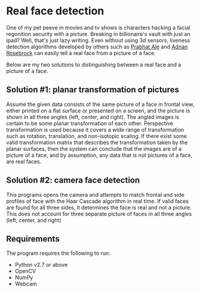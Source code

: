 # Real face detection 

One of my pet peeve in movies and tv shows is characters hacking a facial regonition security with a picture. Breaking in billionaire's vault with just an ipad? Well, that's just lazy writing. Even without using 3d sensors, liveness detection algorithms developed by others such as [Prabhat Ale](https://github.com/prabhat-123/Face_Antispoofing_System) and [Adrian Rosebrock](https://www.pyimagesearch.com/2019/03/11/liveness-detection-with-opencv/) can easily tell a real face from a picture of a face. 

Below are my two solutions to distinguishing between a real face and a picture of a face.

## Solution #1: planar transformation of pictures

Assume the given data consists of the same picture of a face in frontal view, either printed on a flat surface or presented on a screen, and the picture is shown in all three angles (left, center, and right). The angled images is certain to be some planar transformation of each other. Perspective transformation is used because it covers a wide range of transformation such as rotation, translation, and non-isotopic scaling. If there exist some valid transformation matrix that describes the transformation taken by the planar surfaces, then the system can conclude that the images are of a picture of a face, and by assumption, any data that is not pictures of a face, are real faces. 


## Solution #2: camera face detection

This programs opens the camera and attempts to match frontal and side profiles of face with the Haar Cascade algorithm in real time. If valid faces are found for all three sides, it determines the face is real and not a picture. This does not account for three separate picture of faces in all three angles (left, center, and right)


## Requirements
The program requires the following to run:
- Python v2.7 or above
- OpenCV
- NumPy
- Webcam